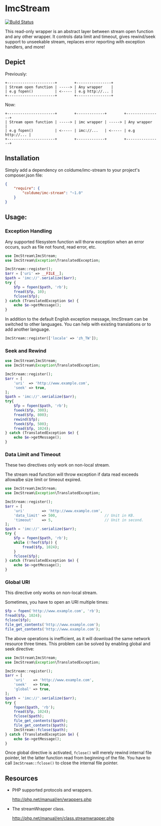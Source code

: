 # ImcStream

[![Build Status](https://travis-ci.org/coldume/imc-stream.svg?branch=develop)](https://travis-ci.org/coldume/imc-stream)

This read-only wrapper is an abstract layer between stream open function and
any other wrapper. It controls data limit and timeout, gives rewind/seek
support to unseekable stream, replaces error reporting with exception handlers,
and more! 

## Depict

Previously:

    +----------------------+        +----------------+
    | Stream open function | -----> | Any wrapper    |
    | e.g fopen()          | <----- | e.g http://... |
    +----------------------+        +----------------+

Now:

    +----------------------+        +-------------+        +----------------+
    | Stream open function | -----> | imc wrapper | -----> | Any wrapper    |
    | e.g fopen()          | <----- | imc://...   | <----- | e.g http://... |
    +----------------------+        +-------------+        +----------------+

## Installation

Simply add a dependency on coldume/imc-stream to your project's composer.json
file:

````json
{
    "require": {
        "coldume/imc-stream": "~1.0"
    }
}
````

## Usage:

### Exception Handling

Any supported filesystem function will thorw exception when an error occurs,
such as file not found, read error, etc.

````php
use ImcStream\ImcStream;
use ImcStream\Exception\TranslatedException;

ImcStream::register();
$arr = ['uri' => __FILE__];
$path = 'imc://'.serialize($arr);
try {
    $fp = fopen($path, 'rb');
    fread($fp, 10);
    fclose($fp);
} catch (TranslatedException $e) {
    echo $e->getMessage();
}
````

In addition to the default English exception message, ImcStream can be switched
to other languages. You can help with existing translations or to add another
language.

````php
ImcStream::register(['locale' => 'zh_TW']);
````

### Seek and Rewind

````php
use ImcStream\ImcStream;
use ImcStream\Exception\TranslatedException;

ImcStream::register();
$arr = [
    'uri'  => 'http://www.example.com',
    'seek' => true,
];
$path = 'imc://'.serialize($arr);
try{
    $fp = fopen($path, 'rb');
    fseek($fp, 300);
    fread($fp, 800);
    rewind($fp);
    fseek($fp, 500);
    fread($fp, 1024);
} catch (TranslatedException $e) {
    echo $e->getMessage();
}
````

### Data Limit and Timeout

These two directives only work on non-local stream. 

The stream read function will throw exception if data read exceeds allowalbe
size limit or timeout expired.

````php
use ImcStream\ImcStream;
use ImcStream\Exception\TranslatedException;

ImcStream::register();
$arr = [
    'uri'        => 'http://www.example.com',
    'data_limit' => 500,                      // Unit in KB.
    'timeout'    => 5,                        // Unit in second.
];
$path = 'imc://'.serialize($arr);
try {
    $fp = fopen($path, 'rb');
    while (!feof($fp)) {
        fread($fp, 1024);
    }
    fclose($fp);
} catch (TranslatedException $e) {
    echo $e->getMessage();
}
````

### Global URI

This directive only works on non-local stream. 

Sometimes, you have to open an URI multiple times:

````php
$fp = fopen('http://www.example.com', 'rb');
fread($fp, 1024);
fclose($fp);
file_get_contents('http://www.example.com');
file_get_contents('http://www.example.com');
````

The above operations is inefficient, as it will download the same network
resource three times. This problem can be solved by enabling global and seek
directive:

````php
use ImcStream\ImcStream;
use ImcStream\Exception\TranslatedException;

ImcStream::register();
$arr = [
    'uri'    => 'http://www.example.com',
    'seek'   => true,
    'global' => true,
];
$path = 'imc://'.serialize($arr);
try {
    fopen($path, 'rb');
    fread($fp, 1024);
    fclose($path);
    file_get_contents($path);
    file_get_contents($path);
    ImcStream::fclose($path);
} catch (TranslatedException $e) {
    echo $e->getMessage();
}
````

Once global directive is activated, `fclose()` will merely rewind internal
file pointer, let the latter function read from beginning of the file. You have
to call `ImcStream::fclose()` to close the internal file pointer.

## Resources

*   PHP supported protocols and wrappers.

    http://php.net/manual/en/wrappers.php

*   The streamWrapper class.

    http://php.net/manual/en/class.streamwrapper.php
